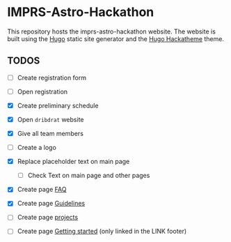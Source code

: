 # IMPRS-Astro-Hackathon

This repository hosts the imprs-astro-hackathon website. The website is built using the [Hugo](https://gohugo.io/) static site generator and the [Hugo Hackatheme](https://github.com/open-network-infrastructure/hugo-hackatheme) theme.


## TODOS

- [ ] Create registration form
- [ ] Open registration
- [X] Create preliminary schedule
- [X] Open `dribdrat` website
- [X] Give all team members
- [ ] Create a logo
- [X] Replace placeholder text on main page
    - [ ] Check Text on main page and other pages
- [X] Create page [FAQ](content/about.md)
- [X] Create page [Guidelines](content/guidelines.md)
- [ ] Create page [projects](content/projects.md)
- [ ] Create page [Getting started](content/start.md) (only linked in the LINK footer)

